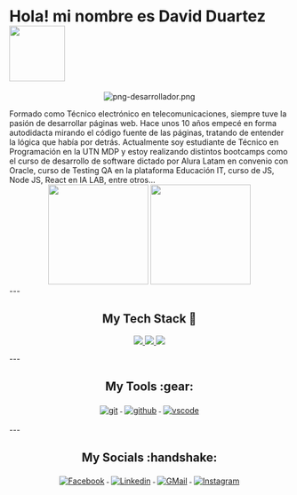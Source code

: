 # Hola! mi nombre es David Duartez <img src="https://media.giphy.com/media/0f5UOYjU7KymiIfDEi/giphy.gif" width="100">
<div align="center">
  
![png-desarrollador.png](https://i.postimg.cc/fRmSJZtL/desarrollador.png)
  
  </div>
Formado como Técnico electrónico en telecomunicaciones, siempre tuve la pasión de desarrollar páginas web. Hace unos 10 años empecé en forma autodidacta mirando el código fuente de las páginas, tratando de entender la lógica que había por detrás. Actualmente soy estudiante de Técnico en Programación en la UTN MDP y estoy realizando distintos bootcamps como el curso de desarrollo de software dictado por Alura Latam en convenio con Oracle, curso de Testing QA en la plataforma Educación IT, curso de JS, Node JS, React en IA LAB, entre otros...
<div align="center">
  <img height="180em" src="https://github-readme-stats.vercel.app/api?username=FoxelBass&show_icons=true&theme=dracula&include_all_commits=true&count_private=true"/>
  <img height="180em" src="https://github-readme-stats.vercel.app/api/top-langs/?username=FoxelBass&layout=compact&langs_count=7&theme=dracula"/>
</div>
---
<!-- Badges used from https://github.com/klaasnicolaas/ColoredBadges -->
<h2 align="center">My Tech Stack 🧰</h2>
<p align="center">
<a href="#">
<img src="https://raw.githubusercontent.com/klaasnicolaas/ColoredBadges/master/svg/dev/languages/html.svg">
</a>
<a href="#">
<img src="https://raw.githubusercontent.com/klaasnicolaas/ColoredBadges/master/svg/dev/languages/css3.svg">
</a>
<a href="#">
<img src="https://raw.githubusercontent.com/klaasnicolaas/ColoredBadges/master/svg/dev/languages/js.svg">
</a>
</p>
---
<h2 align="center">My Tools :gear: </h2>
<p align="center">
<a href="#">
<img src="https://raw.githubusercontent.com/klaasnicolaas/ColoredBadges/prod/svg/dev/tools/git.svg" alt="git" style="vertical-align:top; margin:4px">
</a>
<a href="#">
<img src="https://raw.githubusercontent.com/klaasnicolaas/ColoredBadges/prod/svg/dev/services/github.svg" alt="github" style="vertical-align:top; margin:4px">
</a>
<a href="#">
<img src="https://raw.githubusercontent.com/klaasnicolaas/ColoredBadges/master/svg/dev/tools/visualstudio_code.svg" alt="vscode" style="vertical-align:top; margin:4px">
</a>
</p>
---
<h2 align="center">My Socials :handshake: </h2>
<p align="center">
<a href="https://facebook.com/FoxelProg">
<img src="https://raw.githubusercontent.com/klaasnicolaas/ColoredBadges/master/svg/social/facebook.svg" alt="Facebook" style="vertical-align:top; margin:4px">
</a>
<a href="https://www.linkedin.com/in/david-duartez-976821227/">
<a href="https://www.linkedin.com/in/david-duartez-976821227/">
<img src="https://raw.githubusercontent.com/klaasnicolaas/ColoredBadges/master/svg/social/linkedin.svg" alt="Linkedin" style="vertical-align:top; margin:4px">
</a>
<a href="mailto:duartezdavid@gmail.com">
<img src="https://raw.githubusercontent.com/klaasnicolaas/ColoredBadges/prod/svg/social/gmail.svg" alt="GMail" style="vertical-align:top; margin:4px">
</a>
<a href="https://www.instagram.com/dave_artez/">
<img src="https://raw.githubusercontent.com/klaasnicolaas/ColoredBadges/prod/svg/social/instagram.svg" alt="Instagram" style="vertical-align:top; margin:4px">
</a>
</p>
